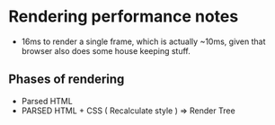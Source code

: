 # Rendering performance notes
* 16ms to render a single frame, which is actually ~10ms, given that 
  browser also does some house keeping stuff.

## Phases of rendering
* Parsed HTML
* PARSED HTML + CSS ( Recalculate style ) => Render Tree